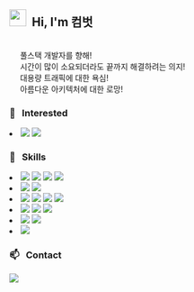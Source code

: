 ## <img src="https://raw.githubusercontent.com/iampavangandhi/iampavangandhi/master/gifs/Hi.gif" width="30px"> &nbsp;Hi, I'm 컴벗 


<br><img src="https://notion-emojis.s3-us-west-2.amazonaws.com/v0/svg-twitter/2728.svg" height="15" width="15"/> 풀스택 개발자를 향해!
<br><img src="https://notion-emojis.s3-us-west-2.amazonaws.com/v0/svg-twitter/2728.svg" height="15" width="15"/> 시간이 많이 소요되더라도 끝까지 해결하려는 의지!
<br><img src="https://notion-emojis.s3-us-west-2.amazonaws.com/v0/svg-twitter/2728.svg" height="15" width="15"/> 대용량 트래픽에 대한 욕심!
<br><img src="https://notion-emojis.s3-us-west-2.amazonaws.com/v0/svg-twitter/2728.svg" height="15" width="15"/> 아름다운 아키텍처에 대한 로망!

### 👀 &nbsp; Interested

<li> 
<img src="https://img.shields.io/badge/-aws-05122A?style=flat&logo=amazon" />  
<img src="https://img.shields.io/badge/-react-05122A?style=flat&logo=react" />
</li>

### 🌱 &nbsp; Skills

<li> 
<img src="https://img.shields.io/badge/-C++-05122A?style=flat&logo=C%2B%2B" />  
<img src="https://img.shields.io/badge/-Java-05122A?style=flat&logo=Java" />
<img src="https://img.shields.io/badge/-JavaScript-05122A?style=flat&logo=JavaScript" />
<img src="https://img.shields.io/badge/-Python-05122A?style=flat&logo=Python" />
</li>
<li> 
<img src="https://img.shields.io/badge/-Node.js-05122A?style=flat&logo=node.js" />
<img src="https://img.shields.io/badge/-Spingboot-05122A?style=flat&logo=springboot" />
</li>
<li> 
<img src="https://img.shields.io/badge/-Mysql-05122A?style=flat&logo=Mysql" />
<img src="https://img.shields.io/badge/-Oracle-05122A?style=flat&logo=Oracle" />
<img src="https://img.shields.io/badge/-MongoDB-05122A?style=flat&logo=MongoDB" />
<img src="https://img.shields.io/badge/-ClickHouse-05122A?style=flat&logo=ClickHouse" />
</li>
<li> 
<img src="https://img.shields.io/badge/-Docker-05122A?style=flat&logo=docker" />
<img src="https://img.shields.io/badge/-ElasticSearch-05122A?style=flat&logo=ElasticSearch" />
<img src="https://img.shields.io/badge/-Kafka-05122A?style=flat&logo=Apache" />
</li>
<li> 
<img src="https://img.shields.io/badge/-Git-05122A?style=flat&logo=Git" />
<img src="https://img.shields.io/badge/-GitHub-05122A?style=flat&logo=GitHub" />
</li>
<li>
<img src="https://img.shields.io/badge/-PhotoShop-05122A?style=flat&logo=rstudio" />
</li>

   


       
        
### 📫 &nbsp; Contact
<a href="mailto:ortrortr@gmail.com"><img src="https://img.shields.io/badge/-ortrortr@gmail.com-D14836?style=flat&logo=Gmail&logoColor=white"/></a>

<!---
Lee-gahye/Lee-gahye is a ✨ special ✨ repository because its `README.md` (this file) appears on your GitHub profile.
You can click the Preview link to take a look at your changes.
--->
